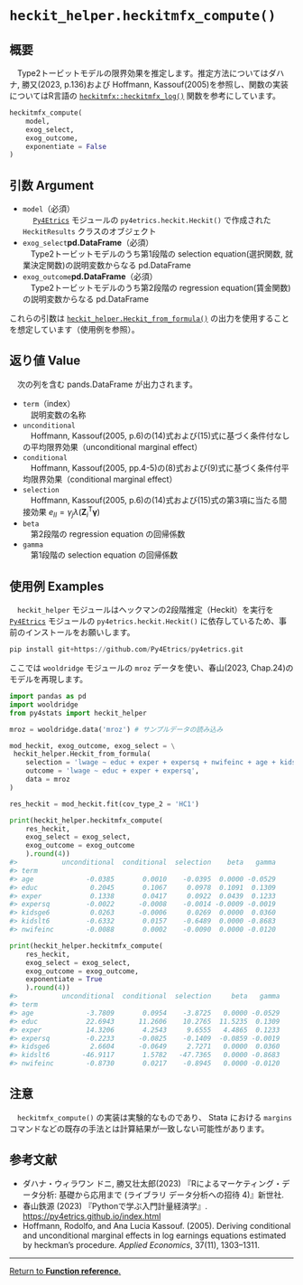 # `heckit_helper.heckitmfx_compute()`

## 概要

　Type2トービットモデルの限界効果を推定します。推定方法についてはダハナ, 勝又(2023, p.136)および Hoffmann, Kassouf(2005)を参照し、関数の実装についてはR言語の [`heckitmfx::heckitmfx_log()`](https://github.com/santosglauber/heckitmfx/tree/main) 関数を参考にしています。

``` python
heckitmfx_compute(
    model, 
    exog_select, 
    exog_outcome, 
    exponentiate = False
)
```

## 引数 Argument

- `model`（必須）</br>
　 [`Py4Etrics`](https://github.com/Py4Etrics/py4etrics) モジュールの `py4etrics.heckit.Heckit()` で作成された `HeckitResults` クラスのオブジェクト
- `exog_select`**pd.DataFrame**（必須）</br>
　Type2トービットモデルのうち第1段階の selection equation(選択関数, 就業決定関数)の説明変数からなる pd.DataFrame
- `exog_outcome`**pd.DataFrame**（必須）</br>
　Type2トービットモデルのうち第2段階の regression equation(賃金関数)の説明変数からなる pd.DataFrame

これらの引数は [`heckit_helper.Heckit_from_formula()`](https://github.com/Hirototensho/Py4Stats/edit/main/man/Heckit_from_formula.md) の出力を使用することを想定しています（使用例を参照）。

## 返り値 Value

　次の列を含む pands.DataFrame が出力されます。

- `term`（index）</br>
　説明変数の名称
- `unconditional`</br>
　Hoffmann, Kassouf(2005, p.6)の(14)式および(15)式に基づく条件付なしの平均限界効果（unconditional marginal effect）
- `conditional`</br>
　Hoffmann, Kassouf(2005, pp.4-5)の(8)式および(9)式に基づく条件付平均限界効果（conditional marginal effect）
- `selection`</br>
　Hoffmann, Kassouf(2005, p.6)の(14)式および(15)式の第3項に当たる間接効果 $e_{II} = \gamma_j \lambda(\boldsymbol{Z}_i^\mathsf{T}\boldsymbol{\gamma})$
- `beta`</br>
　第2段階の regression equation の回帰係数
- `gamma`</br>
　第1段階の selection equation の回帰係数


## 使用例 Examples

　`heckit_helper` モジュールはヘックマンの2段階推定（Heckit）を実行を [`Py4Etrics`](https://github.com/Py4Etrics/py4etrics) モジュールの `py4etrics.heckit.Heckit()` に依存しているため、事前のインストールをお願いします。

```python
pip install git+https://github.com/Py4Etrics/py4etrics.git
```

ここでは `wooldridge` モジュールの `mroz` データを使い、春山(2023, Chap.24)のモデルを再現します。

```python
import pandas as pd
import wooldridge
from py4stats import heckit_helper

mroz = wooldridge.data('mroz') # サンプルデータの読み込み

mod_heckit, exog_outcome, exog_select = \
 heckit_helper.Heckit_from_formula(
    selection = 'lwage ~ educ + exper + expersq + nwifeinc + age + kidslt6 + kidsge6',
    outcome = 'lwage ~ educ + exper + expersq',
    data = mroz
)

res_heckit = mod_heckit.fit(cov_type_2 = 'HC1')
```

```python
print(heckit_helper.heckitmfx_compute(
    res_heckit,
    exog_select = exog_select,
    exog_outcome = exog_outcome
    ).round(4))
#>           unconditional  conditional  selection    beta   gamma
#> term                                                           
#> age             -0.0385       0.0010    -0.0395  0.0000 -0.0529
#> educ             0.2045       0.1067     0.0978  0.1091  0.1309
#> exper            0.1338       0.0417     0.0922  0.0439  0.1233
#> expersq         -0.0022      -0.0008    -0.0014 -0.0009 -0.0019
#> kidsge6          0.0263      -0.0006     0.0269  0.0000  0.0360
#> kidslt6         -0.6332       0.0157    -0.6489  0.0000 -0.8683
#> nwifeinc        -0.0088       0.0002    -0.0090  0.0000 -0.0120
```


```python
print(heckit_helper.heckitmfx_compute(
    res_heckit,
    exog_select = exog_select,
    exog_outcome = exog_outcome,
    exponentiate = True
    ).round(4))
#>           unconditional  conditional  selection     beta   gamma
#> term                                                            
#> age             -3.7809       0.0954    -3.8725   0.0000 -0.0529
#> educ            22.6943      11.2606    10.2765  11.5235  0.1309
#> exper           14.3206       4.2543     9.6555   4.4865  0.1233
#> expersq         -0.2233      -0.0825    -0.1409  -0.0859 -0.0019
#> kidsge6          2.6604      -0.0649     2.7271   0.0000  0.0360
#> kidslt6        -46.9117       1.5782   -47.7365   0.0000 -0.8683
#> nwifeinc        -0.8730       0.0217    -0.8945   0.0000 -0.0120
```

## 注意

　`heckitmfx_compute()` の実装は実験的なものであり、 Stata における `margins` コマンドなどの既存の手法とは計算結果が一致しない可能性があります。

## 参考文献
- ダハナ・ウィラワン ドニ, 勝又壮太郎(2023) 『Rによるマーケティング・データ分析: 基礎から応用まで (ライブラリ データ分析への招待 4)』新世社.
- 春山鉄源 (2023) 『Pythonで学ぶ入門計量経済学』. https://py4etrics.github.io/index.html
- Hoffmann, Rodolfo, and Ana Lucia Kassouf. (2005). Deriving conditional and unconditional marginal effects in log earnings equations estimated by heckman’s procedure. *Applied Economics*, 37(11), 1303–1311.
***
[Return to **Function reference**.](https://github.com/Hirototensho/Py4Stats/blob/main/man/reference.md)

